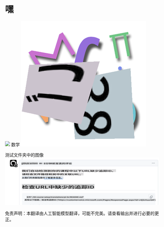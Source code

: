 # 嘿

![](../../translated_images/bicycle.e5987a077c36459b31452b5f6322a930fe95440ab29aeb9c7cbea92148cbe694.zh.png)
数学
![](../../translated_images/Math.057b8e51717bb65cec8a5b1b0d2eba85728b325315d7edd870b1d734356bb42a.zh.jpg)

测试文件夹中的图像
![](../../translated_images/github-check-urls-missing-tracking-comment.a3941727b097b9d89a55576a7127f524df39caa5a20f5d170b000a95a07408bb.zh.png)


免责声明：本翻译由人工智能模型翻译，可能不完美。请查看输出并进行必要的更正。
